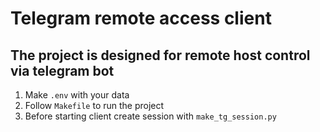 # Telegram remote access client
## The project is designed for remote host control via telegram bot

1. Make `.env` with your data 
2. Follow `Makefile` to run the project
3. Before starting client create session with `make_tg_session.py`